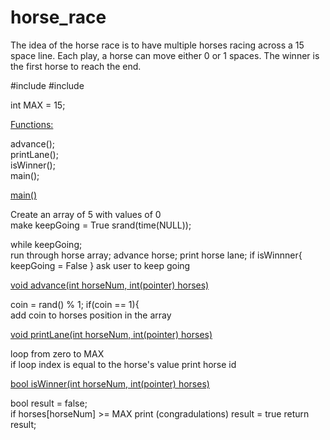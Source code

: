 # horse_race

The idea of the horse race is to have multiple horses racing across a 15 space line. Each play, a horse can move either 0 or 1 spaces. 
The winner is the first horse to reach the end.

#include <cstdlib>
#include <ctime>

int MAX = 15;

<ins>Functions:</ins>

advance();<br/>
printLane();<br/>
isWinner();<br/>
main();<br/>

<ins>main()</ins>

Create an array of 5 with values of 0 <br/>
make keepGoing = True
srand(time(NULL));

while keepGoing; <br/>
	run through horse array; 
	advance horse;
	print horse lane;
	if  isWinnner{
		keepGoing = False
	}
	ask user to keep going	

<ins>void advance(int horseNum, int(pointer) horses)</ins>

coin = rand() % 1; 
if(coin == 1){
<br/>
add coin to horses position in the array

<ins>void printLane(int horseNum, int(pointer) horses)</ins>

loop from zero to MAX<br/>
	if loop index is equal to the horse's value 
		print horse id


<ins>bool isWinner(int horseNum, int(pointer) horses)</ins>

bool result = false;<br/>
if horses[horseNum] >= MAX
	print (congradulations)
	result = true
return result;

